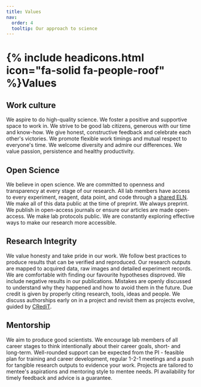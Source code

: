 ```yaml
---
title: Values
nav:
  order: 4
  tooltip: Our approach to science
---
```


# {% include headicons.html icon="fa-solid fa-people-roof" %}Values

## Work culture

We aspire to do high-quality science. We foster a positive and supportive space to work in. We strive to be good lab citizens, generous with our time and know-how. We give honest, constructive feedback and celebrate each other's victories. We promote flexible work timings and mutual respect to everyone's time. We welcome diversity and admire our differences. We value passion, persistence and healthy productivity.

## Open Science

We believe in open science. We are committed to openness and transparency at every stage of our research. All lab members have access to every experiment, reagent, data point, and code through a [shared ELN](https://elabftw.parafugelab.com/). We make all of this data public at the time of preprint. We always preprint. We publish in open-access journals or ensure our articles are made open-access. We make lab protocols public. We are constantly exploring effective ways to make our research more accessible.

## Research Integrity

We value honesty and take pride in our work. We follow best practices to produce results that can be verified and reproduced. Our research outputs are mapped to acquired data, raw images and detailed experiment records. We are comfortable with finding our favourite hypotheses disproved. We include negative results in our publications. Mistakes are openly discussed to understand why they happened and how to avoid them in the future. Due credit is given by properly citing research, tools, ideas and people. We discuss authorships early on in a project and revisit them as projects evolve, guided by [CRediT](https://credit.niso.org/).

## Mentorship

We aim to produce good scientists. We encourage lab members of all career stages to think intentionally about their career goals, short- and long-term. Well-rounded support can be expected from the PI - feasible plan for training and career development, regular 1-2-1 meetings and a push for tangible research outputs to evidence your work. Projects are tailored to mentee's aspirations and mentoring style to mentee needs. PI availability for timely feedback and advice is a guarantee.
